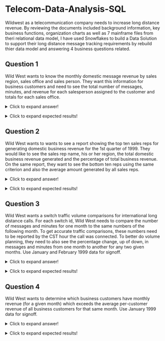 # Telecom-Data-Analysis-SQL

Wildwest as a telecommunication company needs to increase long distance revenue. By reviewing the documents included background information, key business functions, organization charts as well as 7 mainframe files from theri relational data model, I have used Snowflakes to build a Data Solution to support their long distance message tracking requirements by rebuild thier data model and answering 4 business questions related.


## Question 1 

Wild West wants to know the monthly domestic message revenue by sales region, sales office and sales person. They want this information for business customers and need to see the total number of messages, minutes, and revenue for each salesperson assigned to the customer and totals for each sales office.

<details>
  <summary>Click to expand answer!</summary>

  ##### Answer
```sql
WITH
    rev_sale_rep AS (
        SELECT
            SALES_REP_NO,
            ROUND(SUM(COALESCE(REV_AMT, 0)), 2) as month_rev,
            ROUND(SUM(REV_MIN + ROUND(REV_SEC / 60, 2)), 2) as month_min,
            COUNT(*) as num_message
        FROM
            REPASSGN
            LEFT JOIN BMSG9901 ON (
                BILL_AREA_CODE = AREA_CODE
                AND BILL_EXCHANGE = EXCHANGE
                AND BILL_LINE = LINE
            )
        WHERE
            TERM_ST NOT IN (
                SELECT
                    state_code
                FROM
                    domestic_states
            )
            AND TRIM(TERM_ST) <> ''
        GROUP BY
            SALES_REP_NO
    ),
    month_rev_rep AS (
        SELECT
            REP_FIRST_NAME,
            REP_LAST_NAME,
            REP_OFFICE,
            REP_REGION,
            COALESCE(month_rev, 0) as monthly_rev,
            month_min,
            num_message
        FROM
            SALESREP
            LEFT JOIN rev_sale_rep USING (SALES_REP_NO)
    )
SELECT
    REP_OFFICE,
    SUM(monthly_rev) as office_rev
FROM
    month_rev_rep
GROUP BY
    REP_OFFICE
ORDER BY
    office_rev desc
```

</details>
</p>

<details>
  <summary>Click to expand expected results!</summary>

  ##### Expected Results:

 | REP_OFFICE     | OFFICE_REV |
 | -------------- | ---------- |
 | Casper         | 11793.08   |
 | Portland       | 10202.11   |
 | San Francisco  | 9333.58    |
 | Honolulu       | 9294.64    |
 | Phoenix        | 8727.30    |
 | Laramie        | 8607.97    |
 | Santa Barbara  | 8392.10    |
 | Denver         | 8160.93    |
 | Flagstaff      | 7541.14    |
 | Los Angeles    | 7326.12    |
 | Seattle        | 7232.06    |
 | Salt Lake City | 6708.09    |
 | Palm Springs   | 6360.74    |
 | Helena         | 6044.99    |
 | San Diego      | 5372.07    |
 | Sacramento     | 5164.36    |
 | Nome           | 5094.68    |
 | Rock Springs   | 5038.50    |
 | Albuquerque    | 4962.74    |
 | Fairbanks      | 4910.11    |
 | Eugene         | 4813.94    |
 | Tucson         | 4285.98    |
 | Butte          | 3477.09    |
 | Santa Fe       | 2700.16    |
 | Spokane        | 2374.88    |

 </details>
</p>



## Question 2

Wild West wants to wants to see a report showing the top ten sales reps for generating domestic business revenue for the 1st quarter of 1999. They would like to see the sales rep name, his or her region, the total domestic business revenue generated and the percentage of total business revenue. On the same report, they want to see the bottom ten reps using the same criterion and also the average amount generated by all sales reps.

<details>
  <summary>Click to expand answer!</summary>

  ##### Answer
```sql
WITH
    first_quarter AS (
        SELECT
            *
        FROM
            BMSG9901
        UNION ALL
        SELECT
            *
        FROM
            BMSG9902
        UNION ALL
        SELECT
            *
        FROM
            BMSG9903
    ),
    domestic_revenue_per_salesp AS (
        SELECT
            SALES_REP_NO,
            SUM(CAST(REV_AMT as float)) as domestic_revenue
        FROM
            first_quarter
            RIGHT JOIN REPASSGN ON (
                BILL_AREA_CODE = AREA_CODE
                AND BILL_EXCHANGE = EXCHANGE
                AND BILL_LINE = LINE
            )
        WHERE
            TERM_ST NOT IN (
                SELECT
                    state_code
                FROM
                    domestic_states
            )
            AND TRIM(TERM_ST) <> ''
        GROUP BY
            1
    ),
    total_revenue_per_salesp AS (
        SELECT
            SALES_REP_NO,
            SUM(CAST(REV_AMT as float)) as total_revenue
        FROM
            first_quarter
            RIGHT JOIN REPASSGN ON (
                BILL_AREA_CODE = AREA_CODE
                AND BILL_EXCHANGE = EXCHANGE
                AND BILL_LINE = LINE
            )
        GROUP BY
            1
    ),
    domestic_total_revenue_per_salesp AS (
        SELECT
            SALES_REP_NO,
            domestic_revenue,
            total_revenue
        FROM
            domestic_revenue_per_salesp
            LEFT JOIN total_revenue_per_salesp USING (SALES_REP_NO)
    ),
    sales_per_rep AS (
        SELECT
            RANK() OVER (
                ORDER BY
                    domestic_revenue DESC
            ) AS rank,
            REP_FIRST_NAME,
            REP_LAST_NAME,
            domestic_revenue,
            REP_REGION,
            ROUND((domestic_revenue / total_revenue) * 100, 2) as rev_perc
        FROM
            domestic_total_revenue_per_salesp
            -- FROM (
            --    SELECT SUM(revenue) OVER() as total_rev, RANK() OVER(ORDER BY revenue DESC) AS rank, SALES_REP_NO, revenue           
            --    FROM domestic_revenue_per_salesp   
            -- )
            LEFT JOIN SALESREP USING (SALES_REP_NO)
    ) (
        SELECT
            *
        FROM
            sales_per_rep
        ORDER BY
            domestic_revenue DESC
        LIMIT
            10
    )
UNION ALL
(
    SELECT
        *
    FROM
        sales_per_rep
    ORDER BY
        domestic_revenue
    LIMIT
        10
)
```

</details>
</p>

<details>
  <summary>Click to expand expected results!</summary>

  ##### Expected Results:
  | RANK | REP_FIRST_NAME | REP_LAST_NAME | DOMESTIC_REVENUE | REP_REGION | REV_PERC |
  | ---- | -------------- | ------------- | ---------------- | ---------- | -------- |
  | 1    | PAUL           | KANE          | 8407.79          | 1          | 23.85    |
  | 2    | MICHAEL        | TRACY         | 8204.26          | 2          | 53.92    |
  | 3    | JAMES          | MILES         | 8048.28          | 1          | 58.94    |
  | 4    | LYDIA          | ADAMS         | 7935.03          | 2          | 60.99    |
  | 5    | LAURA          | IRWIN         | 7623.59          | 1          | 67.2     |
  | 6    | ERICA          | FREDRICKSON   | 6518.61          | 1          | 64.19    |
  | 7    | SUSAN          | CONTE         | 5791.99          | 3          | 32.84    |
  | 8    | MICHAEL        | FRANK         | 5161.37          | 3          | 62.54    |
  | 9    | LAURA          | DOBSON        | 4903.26          | 2          | 63.35    |
  | 10   | EVAN           | CONTE         | 4437.02          | 1          | 47.87    |
  | 297  | ERICA          | ADAMS         | 28.65            | 2          | 0.29     |
  | 296  | ERICA          | KANE          | 38.46            | 1          | 0.14     |
  | 295  | LYDIA          | ROTH          | 39.39            | 2          | 0.27     |
  | 294  | DAVID          | LANE          | 50.52            | 2          | 0.43     |
  | 293  | EVAN           | DRYER         | 59.34            | 1          | 0.94     |
  | 292  | PAUL           | GREGORY       | 59.4             | 2          | 0.76     |
  | 291  | SANDY          | DRYER         | 68.76            | 1          | 1.13     |
  | 290  | PAUL           | CONTE         | 85.89            | 2          | 0.87     |
  | 289  | DAVID          | SHERIDAN      | 89.37            | 2          | 0.87     |
  | 288  | JAMES          | ROTH          | 105.51           | 2          | 0.65     |
  </details>
</p>



## Question 3

Wild West wants a switch traffic volume comparisons for international long distance calls. For each switch id, Wild West needs to compare the number of messages and minutes for one month to the same numbers of the following month. To get accurate traffic comparisons, these numbers need to be reported by the CST hour the call was connected. To better do volume planning, they need to also see the percentage change, up of down, in messages and minutes from one month to another for any two given months. Use January and February 1999 data for signoff.

<details>
  <summary>Click to expand answer!</summary>

  ##### Answer
```sql
WITH
    switch_9901 AS (
        SELECT
            LOCAL_SW_ID,
            ROUND(SUM(REV_MIN + REV_SEC / 60), 2) as sum_min_9901,
            COUNT(CON_CST) as message_9901
        FROM
            BMSG9901
        WHERE
            TERM_CNTRY <> '  '
            AND CON_CST <= 24
            AND LOCAL_SW_ID <> '  '
        GROUP BY
            LOCAL_SW_ID
    ),
    switch_9902 AS (
        SELECT
            LOCAL_SW_ID,
            ROUND(SUM(CON_MIN + CON_SEC / 60), 2) as sum_min_9902,
            COUNT(CON_CST) as message_9902
        FROM
            BMSG9902
        WHERE
            TERM_CNTRY <> '  '
            AND CON_CST <= 24
            AND LOCAL_SW_ID <> '  '
        GROUP BY
            LOCAL_SW_ID
    )
SELECT
    LOCAL_SW_ID,
    sum_min_9901,
    sum_min_9902,
    round(
        (sum_min_9902 - sum_min_9901) / sum_min_9901 * 100,
        2
    ) as percentage_min,
    message_9901,
    message_9902,
    round(
        (message_9902 - message_9901) / message_9901 * 100,
        2
    ) as percentage_mess
FROM
    SWITCH_9901
    FULL JOIN SWITCH_9902 USING (LOCAL_SW_ID)
ORDER BY
    LOCAL_SW_ID ASC
SELECT
    LOCAL_SW_ID,
    CON_MIN,
    REV_MIN,
    REV_SEC
FROM
    BMSG9901
WHERE
    CON_MIN > 59
```
</details>
</p>

<details>
  <summary>Click to expand expected results!</summary>

  ##### Expected Results:
  | LOCAL_SW_ID | CON_MIN | REV_MIN | REV_SEC |
  | ----------- | ------- | ------- | ------- |
  | 89          | 90      | 11      | 51      |
  | 08          | 90      | 11      | 30      |
  | 89          | 90      | 11      | 51      |
  | 19          | 90      | 11      | 30      |
  | 89          | 90      | 11      | 51      |
  | 68          | 90      | 11      | 51      |
  | 89          | 90      | 11      | 51      |
  | 89          | 90      | 11      | 51      |
  | 08          | 90      | 11      | 30      |
  | 08          | 90      | 11      | 30      |
  | 89          | 90      | 11      | 51      |
  | 08          | 90      | 11      | 30      |
  | 19          | 90      | 11      | 30      |
  | 08          | 90      | 11      | 30      |
  | 19          | 90      | 11      | 30      |
  | 68          | 90      | 11      | 51      |
  | 89          | 90      | 11      | 51      |
  | 89          | 90      | 11      | 51      |
  | 08          | 90      | 11      | 30      |
</details>
</p>



## Question 4
Wild West wants to determine which business customers have monthly revenue (for a given month) which exceeds the average per-customer revenue of all business customers for that same month. Use January 1999 data for signoff.
<details>
  <summary>Click to expand answer!</summary>

  ##### Answer
```sql
WITH
    customer_rev AS (
        SELECT
            CUST_ID,
            NAME,
            SUM(REV_AMT) as total_rev
        FROM
            BUSCUST
            LEFT JOIN BMSG9901 ON (
                BILL_AREA_CODE = AREA_CODE
                AND BILL_EXCHANGE = EXCHANGE
                AND BILL_LINE = LINE
            )
        WHERE
            REV_AMT <> '  '
        GROUP BY
            CUST_ID,
            NAME
    ),
    avg_rev AS (
        SELECT
            CUST_ID,
            ROUND(AVG(total_rev) OVER (), 2) as avg_rev
        FROM
            customer_rev
    )
SELECT
    CUST_ID,
    NAME,
    total_rev,
    avg_rev
FROM
    customer_rev
    LEFT JOIN avg_rev USING (cust_id)
WHERE
    total_rev > avg_rev
ORDER BY
    total_rev DESC
```
</details>
</p>

<details>
  <summary>Click to expand expected results!</summary>

  ##### Expected Results:
  | CUST_ID | NAME                             | TOTAL_REV | AVG_REV |
  | ------- | -------------------------------- | --------- | ------- |
  | 16102   | Gemini Computer                  | 9456.53   | 3234.45 |
  | 16312   | Arpin Movers                     | 7342.12   | 3234.45 |
  | 16351   | Fitch Realtors                   | 5370.77   | 3234.45 |
  | 16269   | Burnham Boilers                  | 5221.21   | 3234.45 |
  | 16025   | Lyon Barrell Co.                 | 5124.59   | 3234.45 |
  | 16113   | Discount Plus                    | 4919.31   | 3234.45 |
  | 16153   | Lenny's Oil Service              | 4918.75   | 3234.45 |
  | 16394   | Reynolds & Reynolds              | 4896.97   | 3234.45 |
  | 16146   | Wonderland Motel                 | 4873.72   | 3234.45 |
  | 16323   | Contemporary Furniture           | 4826      | 3234.45 |
  | 16201   | Holbrook Insurance               | 4763.81   | 3234.45 |
  | 16091   | International Stencil            | 4762.74   | 3234.45 |
  | 16057   | East Side Clinic                 | 4698.2    | 3234.45 |
  | 16062   | J Marino & Sons                  | 4676.58   | 3234.45 |
  | 16180   | Higgins Mobile Homes             | 4633.19   | 3234.45 |
  | 16198   | The Sweat Shop                   | 4631.66   | 3234.45 |
  | 16089   | Chicken Power Retail             | 4627.06   | 3234.45 |
  | 16268   | Teresa's School of Dance         | 4595.46   | 3234.45 |
  | 16014   | Professional Karate              | 4587.71   | 3234.45 |
  | 16059   | Conlon & Donnelly                | 4584.18   | 3234.45 |
  | 16338   | Mon Kow Restaurant               | 4555.99   | 3234.45 |
  | 16048   | Horizons Optical                 | 4501.89   | 3234.45 |
  | 16281   | Adventure Photography            | 4499.59   | 3234.45 |
  | 16257   | The Card Shop                    | 4490.11   | 3234.45 |
  | 16352   | Atlas Pallet                     | 4469.47   | 3234.45 |
  | 16270   | White Roofing                    | 4404.89   | 3234.45 |
  | 16215   | My Three Sons                    | 4389.54   | 3234.45 |
  | 16225   | Sloane Professional Services     | 4356.2    | 3234.45 |
  | 16365   | Interior Decors                  | 4348.34   | 3234.45 |
  | 16010   | Flooring Wholesalers             | 4307.79   | 3234.45 |
  | 16300   | Dobson Fence Co.                 | 4279.46   | 3234.45 |
  | 16279   | Linsco                           | 4265.53   | 3234.45 |
  | 16028   | JC Case Company                  | 4264.7    | 3234.45 |
  | 16243   | Valley Propane                   | 4226.01   | 3234.45 |
  | 16247   | Tobin Interiors                  | 4206.81   | 3234.45 |
  | 16329   | Stanley's Boat Yard              | 4205.65   | 3234.45 |
  | 16056   | Armstrong Services               | 4204.56   | 3234.45 |
  | 16282   | Magic Carpets                    | 4201.62   | 3234.45 |
  | 16379   | Lambert Engraving                | 4192.98   | 3234.45 |
  | 16350   | Elvin TV&Appliance               | 4189.33   | 3234.45 |
  | 16186   | Morel Cycle                      | 4183.46   | 3234.45 |
  | 16246   | Magic Auto Centers               | 4172.22   | 3234.45 |
  | 16360   | Brook Manor Diner                | 4163.88   | 3234.45 |
  | 16060   | A&L Compressed Gasses            | 4162.73   | 3234.45 |
  | 16118   | Pacific Elevator                 | 4141.17   | 3234.45 |
  | 16272   | Premier Studio                   | 4140.48   | 3234.45 |
  | 16074   | Van Dora Nursing Home            | 4126.04   | 3234.45 |
  | 16382   | Pacific County Oil and Heating   | 4118.33   | 3234.45 |
  | 16012   | Ingalls Group                    | 4108.63   | 3234.45 |
  | 16320   | Bud's Appliance Repairs          | 4101.61   | 3234.45 |
  | 16305   | Pacific Design Engineers         | 4080.3    | 3234.45 |
  | 16316   | Cranston Coatings                | 4070.75   | 3234.45 |
  | 16058   | Major Electric Supply            | 4066.83   | 3234.45 |
  | 16334   | Carey Co.                        | 4045.91   | 3234.45 |
  | 16049   | Plainville Liquors               | 4037.72   | 3234.45 |
  | 16061   | United Steelworkers              | 4023.29   | 3234.45 |
  | 16217   | Haskins Pharmacy                 | 4020.93   | 3234.45 |
  | 16371   | Sterling Custom Homes            | 4018.45   | 3234.45 |
  | 16262   | Acme Parking Supplies            | 4015.77   | 3234.45 |
  | 16242   | Fireball Heat Treating           | 4005.73   | 3234.45 |
  | 16162   | Larry's Laundromat               | 3990.24   | 3234.45 |
  | 16259   | Boss Office Furniture            | 3989.82   | 3234.45 |
  | 16213   | Art's Gun Shop                   | 3988.72   | 3234.45 |
  | 16160   | Dezotell Excavation              | 3988.3    | 3234.45 |
  | 16148   | Art's Floor Building             | 3983.53   | 3234.45 |
  | 16229   | Gerald Insurance                 | 3983.46   | 3234.45 |
  | 16152   | E&E Fence Co.                    | 3981.19   | 3234.45 |
  | 16342   | Echo Power Equipment             | 3970.06   | 3234.45 |
  | 16193   | Fuller Hospital                  | 3959.96   | 3234.45 |
  | 16327   | Boynton Communications           | 3955.83   | 3234.45 |
  | 16290   | Fairground Trader                | 3944.41   | 3234.45 |
  | 16267   | News Today Dealers               | 3943.86   | 3234.45 |
  | 16053   | Gaipo Automotive                 | 3922.34   | 3234.45 |
  | 16082   | Kelly Insurance                  | 3895.89   | 3234.45 |
  | 16090   | Lyons Group LTD                  | 3888.48   | 3234.45 |
  | 16203   | White's Music Shop               | 3874.24   | 3234.45 |
  | 16373   | The Money Place                  | 3870.23   | 3234.45 |
  | 16244   | Cameo Shop                       | 3863.58   | 3234.45 |
  | 16095   | Gulf Shrimp Shop                 | 3861.92   | 3234.45 |
  | 16336   | Gem Ravioli Co.                  | 3852.27   | 3234.45 |
  | 16037   | Tri-bro Tool                     | 3848.66   | 3234.45 |
  | 16337   | Elm St. Garage                   | 3833.82   | 3234.45 |
  | 16347   | Golfer's Warehouse               | 3828.38   | 3234.45 |
  | 16134   | A&A Patent Services              | 3826.17   | 3234.45 |
  | 16226   | Lorac Settings                   | 3822.63   | 3234.45 |
  | 16077   | BBQ Pit                          | 3820.32   | 3234.45 |
  | 16363   | The Corn Popper                  | 3816.25   | 3234.45 |
  | 16391   | E&L Mobile Home Service          | 3809.26   | 3234.45 |
  | 16339   | Bouquets of Balloons             | 3800.58   | 3234.45 |
  | 16141   | Browne Pest Control              | 3788.84   | 3234.45 |
  | 16266   | Kull's Stationers                | 3787.36   | 3234.45 |
  | 16264   | Alternative Market               | 3779.11   | 3234.45 |
  | 16126   | Presidential Printing            | 3770.68   | 3234.45 |
  | 16007   | Tauren Inc.                      | 3765.14   | 3234.45 |
  | 16150   | Jobpro Inc.                      | 3762.93   | 3234.45 |
  | 16019   | Plainville Nursing Home          | 3733.94   | 3234.45 |
  | 16289   | Protech Pest Control             | 3730.66   | 3234.45 |
  | 16263   | Al's Tackle Shack                | 3729.25   | 3234.45 |
  | 16027   | Angie's Decorators               | 3714.86   | 3234.45 |
  | 16119   | Chase Building Supply            | 3684.35   | 3234.45 |
  | 16044   | Sri Siam Thai Cusine             | 3682.03   | 3234.45 |
  | 16098   | Ventura Grain                    | 3665.8    | 3234.45 |
  | 16017   | Tammy's Job Shop                 | 3660.86   | 3234.45 |
  | 16183   | Supreme Beauty Salon             | 3658.81   | 3234.45 |
  | 16357   | EL Freeman Inc.                  | 3657.06   | 3234.45 |
  | 16147   | State Line Pharmacy              | 3642.05   | 3234.45 |
  | 16177   | Audio Dreams                     | 3640.61   | 3234.45 |
  | 16075   | Alix & Son Radiator              | 3621.36   | 3234.45 |
  | 16362   | Pedro's Pizza                    | 3617.68   | 3234.45 |
  | 16319   | Mansfield Marine                 | 3611.76   | 3234.45 |
  | 16182   | Briggs Corner Store              | 3611.44   | 3234.45 |
  | 16249   | Dwyer Heating                    | 3610.65   | 3234.45 |
  | 16175   | CAC Jewelry                      | 3607.56   | 3234.45 |
  | 16031   | American Partitions              | 3586.05   | 3234.45 |
  | 16298   | Pray Insulations                 | 3585.09   | 3234.45 |
  | 16140   | Homelite Outdoor Products        | 3575.23   | 3234.45 |
  | 16209   | Relax Liesure Products           | 3565.5    | 3234.45 |
  | 16309   | American Mobile Homes            | 3552.91   | 3234.45 |
  | 16301   | Elway Oil Company                | 3552.68   | 3234.45 |
  | 16265   | Bubble Up Hot Tubs               | 3536.94   | 3234.45 |
  | 16115   | The Good Seed                    | 3527.49   | 3234.45 |
  | 16349   | Officeland                       | 3526.09   | 3234.45 |
  | 16088   | Shear Stations LTD               | 3521.81   | 3234.45 |
  | 16383   | Super Cycle Inc.                 | 3520.64   | 3234.45 |
  | 16348   | Brinkley's Restaurant            | 3517.11   | 3234.45 |
  | 16067   | Crescent Day Care                | 3516.35   | 3234.45 |
  | 16157   | Dyer Manufacturing               | 3514.81   | 3234.45 |
  | 16230   | Precourt Lumber                  | 3512.44   | 3234.45 |
  | 16114   | Rockett Construction             | 3503.02   | 3234.45 |
  | 16344   | Baby Boudoir                     | 3502.35   | 3234.45 |
  | 16378   | Designer Glass                   | 3502.2    | 3234.45 |
  | 16380   | Bristol Cruise Center            | 3502.14   | 3234.45 |
  | 16197   | 24 Hour Cleaning                 | 3493.76   | 3234.45 |
  | 16370   | Case Sales                       | 3490.71   | 3234.45 |
  | 16317   | Thrasher Welding                 | 3487.89   | 3234.45 |
  | 16068   | Best Home Center                 | 3483.51   | 3234.45 |
  | 16389   | Berger Engraving                 | 3478.72   | 3234.45 |
  | 16006   | Bradford Trailer Sales           | 3478.32   | 3234.45 |
  | 16321   | Ashbrook Disposal                | 3476.1    | 3234.45 |
  | 16011   | Paul's Pagers                    | 3472.89   | 3234.45 |
  | 16374   | Cobb's Lock & Key                | 3466.63   | 3234.45 |
  | 16168   | Douglas Liquors                  | 3457.74   | 3234.45 |
  | 16116   | Propane Plus                     | 3457.72   | 3234.45 |
  | 16330   | Degrasse Rigging Co.             | 3452.66   | 3234.45 |
  | 16132   | Burlington Auto Specialists      | 3440.48   | 3234.45 |
  | 16144   | Subs Galore                      | 3413.8    | 3234.45 |
  | 16189   | IFR Furniture Rentals            | 3410.3    | 3234.45 |
  | 16167   | Union Tool                       | 3403.3    | 3234.45 |
  | 16135   | T-Shirts Plus                    | 3401.9    | 3234.45 |
  | 16221   | Astro Astrologists               | 3401.2    | 3234.45 |
  | 16051   | Pleasant Printing Company        | 3389.46   | 3234.45 |
  | 16173   | Milford Bicycle                  | 3370.56   | 3234.45 |
  | 16314   | Beaver Woodworking Supplies      | 3364.71   | 3234.45 |
  | 16280   | Great Woods Art Stores           | 3361.8    | 3234.45 |
  | 16195   | Duffy Funeral Home               | 3361.23   | 3234.45 |
  | 16143   | Associated North Pacific         | 3360.27   | 3234.45 |
  | 16008   | Morris Novelty                   | 3358.85   | 3234.45 |
  | 16306   | R&D Fuel Oil Co.                 | 3357.51   | 3234.45 |
  | 16104   | Jackson Plants                   | 3352.13   | 3234.45 |
  | 16179   | South Shore Oil                  | 3349.53   | 3234.45 |
  | 16094   | Vision & Value Inc.              | 3346.17   | 3234.45 |
  | 16208   | Quilts LTD                       | 3343.3    | 3234.45 |
  | 16070   | Eno Paper Distributors           | 3340.45   | 3234.45 |
  | 16129   | Professional Resource Management | 3324.12   | 3234.45 |
  | 16240   | Hindle's Power Equipment         | 3322.18   | 3234.45 |
  | 16045   | Hart Electric                    | 3312.6    | 3234.45 |
  | 16199   | Charles Package Stores           | 3312      | 3234.45 |
  | 16252   | K&L Jewelers                     | 3298.18   | 3234.45 |
  | 16356   | Tile City                        | 3289.23   | 3234.45 |
  | 16302   | Airport Sport Shop               | 3286.92   | 3234.45 |
  | 16194   | Merry Go Round Liquors           | 3284.76   | 3234.45 |
  | 16295   | Rick's Music World               | 3283.17   | 3234.45 |
  | 16210   | Morse Monuments                  | 3278.36   | 3234.45 |
  | 16159   | American Paging Centers          | 3278.12   | 3234.45 |
  | 16318   | D&M Pizza                        | 3276.83   | 3234.45 |
  | 16151   | Finishing Touches                | 3271.13   | 3234.45 |
  | 16023   | South Side Florist               | 3266.01   | 3234.45 |
  | 16109   | Standard Systems, Inc.           | 3258.7    | 3234.45 |
  | 16304   | Acme Printing Co.                | 3246.21   | 3234.45 |
  | 16366   | ABD Inc.                         | 3245.18   | 3234.45 |
  | 16400   | Classic Coach                    | 3244.06   | 323     |4.45
  </details>
</p>

